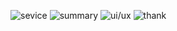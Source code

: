 ![sevice](https://github.com/DO-SOPT-SOPKATHON-ANDROID-TEAM3/.github/assets/52882799/f02baa3c-9bfb-4949-84fb-d7ea81e91e0a)
![summary](https://github.com/DO-SOPT-SOPKATHON-ANDROID-TEAM3/.github/assets/52882799/5e91d813-d292-4839-a60c-0963426d89c3)
![ui/ux](https://github.com/DO-SOPT-SOPKATHON-ANDROID-TEAM3/.github/assets/52882799/c8e45673-fcb9-4450-8c84-29fab344e0db)
![thank](https://github.com/DO-SOPT-SOPKATHON-ANDROID-TEAM3/.github/assets/52882799/00860667-373f-4eb4-b148-fb8309cf0ad0)
